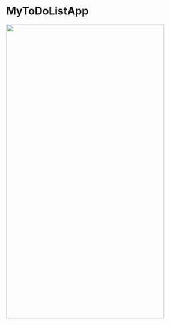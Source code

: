 # MyToDoListApp

<img src="https://user-images.githubusercontent.com/70623959/147812630-6fd62091-7e95-41dd-b9b1-2124d1118e3e.png"  width="420" height="780">
